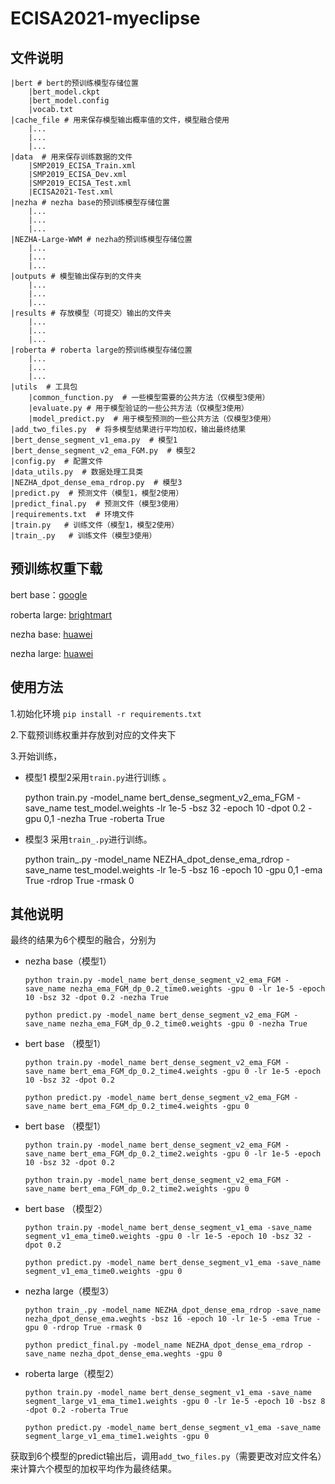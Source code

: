 # ECISA2021-myeclipse

## 文件说明

    |bert # bert的预训练模型存储位置
        |bert_model.ckpt
        |bert_model.config
        |vocab.txt
    |cache_file # 用来保存模型输出概率值的文件，模型融合使用
        |...
        |...
        |...
    |data  # 用来保存训练数据的文件
        |SMP2019_ECISA_Train.xml
        |SMP2019_ECISA_Dev.xml
        |SMP2019_ECISA_Test.xml
        |ECISA2021-Test.xml
    |nezha # nezha base的预训练模型存储位置
        |...
        |...
        |...
    |NEZHA-Large-WWM # nezha的预训练模型存储位置
        |...
        |...
        |...
    |outputs # 模型输出保存到的文件夹
        |...
        |...
        |...
    |results # 存放模型（可提交）输出的文件夹
        |...
        |...
        |...
    |roberta # roberta large的预训练模型存储位置
        |...
        |...
        |...
    |utils  # 工具包
        |common_function.py  # 一些模型需要的公共方法（仅模型3使用）
        |evaluate.py # 用于模型验证的一些公共方法（仅模型3使用）
        |model_predict.py  # 用于模型预测的一些公共方法（仅模型3使用）
    |add_two_files.py  # 将多模型结果进行平均加权，输出最终结果
    |bert_dense_segment_v1_ema.py  # 模型1
    |bert_dense_segment_v2_ema_FGM.py  # 模型2
    |config.py  # 配置文件
    |data_utils.py  # 数据处理工具类
    |NEZHA_dpot_dense_ema_rdrop.py  # 模型3
    |predict.py  # 预测文件（模型1，模型2使用）
    |predict_final.py  # 预测文件（模型3使用）
    |requirements.txt  # 环境文件
    |train.py   # 训练文件（模型1，模型2使用）
    |train_.py   # 训练文件（模型3使用）

## 预训练权重下载

bert base：[google](https://storage.googleapis.com/bert_models/2018_11_03/chinese_L-12_H-768_A-12.zip)

roberta large: [brightmart](https://drive.google.com/open?id=1W3WgPJWGVKlU9wpUYsdZuurAIFKvrl_Y)

nezha base: [huawei](https://drive.google.com/drive/folders/1tFs-wMoXIY8zganI2hQgDBoDPqA8pSmh?usp=sharing)

nezha large: [huawei](https://drive.google.com/drive/folders/1LOAUc9LXyogC2gmP_q1ojqj41Ez01aga?usp=sharing)

## 使用方法

1.初始化环境 `pip install -r requirements.txt`

2.下载预训练权重并存放到对应的文件夹下

3.开始训练，

- 模型1 模型2采用`train.py`进行训练 。


    python train.py 
        -model_name bert_dense_segment_v2_ema_FGM
        -save_name test_model.weights
        -lr 1e-5
        -bsz 32
        -epoch 10
        -dpot 0.2
        -gpu 0,1
        -nezha True
        -roberta True

- 模型3 采用`train_.py`进行训练。


    python train_.py 
        -model_name NEZHA_dpot_dense_ema_rdrop
        -save_name test_model.weights
        -lr 1e-5
        -bsz 16
        -epoch 10
        -gpu 0,1
        -ema True
        -rdrop True
        -rmask 0


## 其他说明

最终的结果为6个模型的融合，分别为

- nezha base（模型1）

  `python train.py -model_name bert_dense_segment_v2_ema_FGM -save_name nezha_ema_FGM_dp_0.2_time0.weights -gpu 0 -lr 1e-5 -epoch 10 -bsz 32 -dpot 0.2 -nezha True`

  `python predict.py -model_name bert_dense_segment_v2_ema_FGM -save_name nezha_ema_FGM_dp_0.2_time0.weights -gpu 0 -nezha True`
- bert base （模型1）

  `python train.py -model_name bert_dense_segment_v2_ema_FGM -save_name bert_ema_FGM_dp_0.2_time4.weights -gpu 0 -lr 1e-5 -epoch 10 -bsz 32 -dpot 0.2`

  `python predict.py -model_name bert_dense_segment_v2_ema_FGM -save_name bert_ema_FGM_dp_0.2_time4.weights -gpu 0`
- bert base （模型1）

  `python train.py -model_name bert_dense_segment_v2_ema_FGM -save_name bert_ema_FGM_dp_0.2_time2.weights -gpu 0 -lr 1e-5 -epoch 10 -bsz 32 -dpot 0.2`

  `python train.py -model_name bert_dense_segment_v2_ema_FGM -save_name bert_ema_FGM_dp_0.2_time2.weights -gpu 0`
- bert base （模型2）

  `python train.py -model_name bert_dense_segment_v1_ema -save_name segment_v1_ema_time0.weights -gpu 0 -lr 1e-5 -epoch 10 -bsz 32 -dpot 0.2`

  `python predict.py -model_name bert_dense_segment_v1_ema -save_name segment_v1_ema_time0.weights -gpu 0`
- nezha large（模型3）

  `python train_.py -model_name NEZHA_dpot_dense_ema_rdrop -save_name nezha_dpot_dense_ema.weghts -bsz 16 -epoch 10 -lr 1e-5 -ema True -gpu 0 -rdrop True -rmask 0`

  `python predict_final.py -model_name NEZHA_dpot_dense_ema_rdrop -save_name nezha_dpot_dense_ema.weghts -gpu 0`
- roberta large（模型2）

  `python train.py -model_name bert_dense_segment_v1_ema -save_name segment_large_v1_ema_time1.weights -gpu 0 -lr 1e-5 -epoch 10 -bsz 8 -dpot 0.2 -roberta True`

  `python predict.py -model_name bert_dense_segment_v1_ema -save_name segment_large_v1_ema_time1.weights -gpu 0 `

获取到6个模型的predict输出后，调用`add_two_files.py`（需要更改对应文件名）来计算六个模型的加权平均作为最终结果。